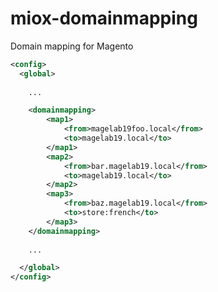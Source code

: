 miox-domainmapping
==================

Domain mapping for Magento


```xml
<config>
  <global>
    
    ...

    <domainmapping>
        <map1>
            <from>magelab19foo.local</from>
            <to>magelab19.local</to>
        </map1>
        <map2>
            <from>bar.magelab19.local</from>
            <to>magelab19.local</to>
        </map2>
        <map3>
            <from>baz.magelab19.local</from>
            <to>store:french</to>
        </map3>
    </domainmapping>
    
    ...

  </global>
</config>
```
